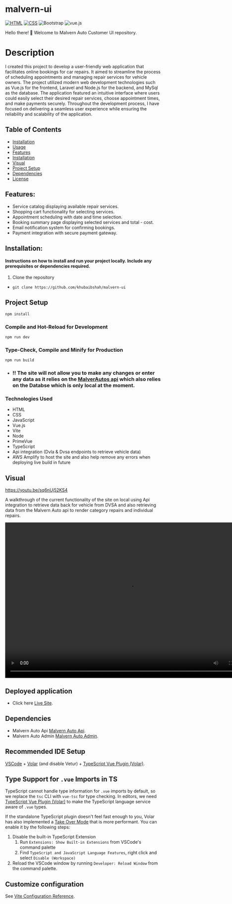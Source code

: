 # malvern-ui

[![HTML](https://img.shields.io/badge/HTML-5-orange?style=flat&logo=html5&logoColor=white)](https://www.w3.org/TR/html52/)
[![CSS](https://img.shields.io/badge/CSS-3-blue?style=flat&logo=css3&logoColor=white)](https://www.w3.org/Style/CSS/specs.en.html)
![Bootstrap](https://img.shields.io/badge/javascript-5-orange?style=style=flat&logo=javascript&logoColor=orange)
![vue.js](https://img.shields.io/badge/Vue.js-35495E?style=for-the-badge&logo=vuedotjs&logoColor=4FC08D)


Hello there! 👋 Welcome to Malvern Auto Customer UI repository. 
# Description 
I created this project to develop a user-friendly web application that facilitates online bookings for car repairs. It aimed to streamline the process of scheduling appointments and managing repair services for vehicle owners. The project utilized modern web development technologies such as Vue.js for the frontend, Laravel and Node.js for the backend, and MySql as the database. The application featured an intuitive interface where users could easily select their desired repair services, choose appointment times, and make payments securely. Throughout the development process, I have focused on delivering a seamless user experience while ensuring the reliability and scalability of the application.

## Table of Contents

- [Installation](#installation)
- [Usage](#usage)
- [Features](#features)
- [Installation](#installation)
- [Visual](#visual)
- [Project Setup](#setup)
- [Dependencies](#dependencies)
- [License](#license)

## Features:
- Service catalog displaying available repair services.
- Shopping cart functionality for selecting services.
- Appointment scheduling with date and time selection.
- Booking summary page displaying selected services and total - cost.
- Email notification system for confirming bookings.
- Payment integration with secure payment gateway.

## Installation:
#### Instructions on how to install and run your project locally. Include any prerequisites or dependencies required.

1. Clone the repository
- ```git clone https://github.com/khubaibshah/malvern-ui```

## Project Setup

```sh
npm install
```

### Compile and Hot-Reload for Development

```sh
npm run dev
```

### Type-Check, Compile and Minify for Production

```sh
npm run build
```


- ### !! The site will not allow you to make any changes or enter any data as it relies on the [MalverAutos api](https://github.com/khubaibshah/malvern-api) which also relies on the Databse which is only local at the moment.

### Technologies Used
- HTML
- CSS
- JavaScript
- Vue.js
- Vite
- Node
- PrimeVue
- TypeScript
- Api integration (Dvla & Dvsa endpoints to retrieve vehicle data)
- AWS Amplify to host the site and also help remove any errors when deploying live build in future

## Visual
https://youtu.be/sq6nUj52KS4

A walkthrough of the current functionality of the site on local using Api integration to retrieve data back for vehicle from DVSA and also retrieving data from the Malvern Auto api to render category repairs and individual repairs.

<video width="800" height="500" controls>
  <source src="./src/assets/img/malvern_auto_vid.mp4" type="video/mp4">
  Your browser does not support the video tag.
</video>


 ## Deployed application

 - Click here [Live Site](https://main.d23ylsy8h1d6lf.amplifyapp.com).


## Dependencies

 - Malvern Auto Api [Malvern Auto Api](https://github.com/khubaibshah/malvern-api).
 - Malvern Auto Admin [Malvern Auto Admin](https://github.com/khubaibshah/malvern-admin-ui).
## Recommended IDE Setup

[VSCode](https://code.visualstudio.com/) + [Volar](https://marketplace.visualstudio.com/items?itemName=Vue.volar) (and disable Vetur) + [TypeScript Vue Plugin (Volar)](https://marketplace.visualstudio.com/items?itemName=Vue.vscode-typescript-vue-plugin).

## Type Support for `.vue` Imports in TS

TypeScript cannot handle type information for `.vue` imports by default, so we replace the `tsc` CLI with `vue-tsc` for type checking. In editors, we need [TypeScript Vue Plugin (Volar)](https://marketplace.visualstudio.com/items?itemName=Vue.vscode-typescript-vue-plugin) to make the TypeScript language service aware of `.vue` types.

If the standalone TypeScript plugin doesn't feel fast enough to you, Volar has also implemented a [Take Over Mode](https://github.com/johnsoncodehk/volar/discussions/471#discussioncomment-1361669) that is more performant. You can enable it by the following steps:

1. Disable the built-in TypeScript Extension
    1) Run `Extensions: Show Built-in Extensions` from VSCode's command palette
    2) Find `TypeScript and JavaScript Language Features`, right click and select `Disable (Workspace)`
2. Reload the VSCode window by running `Developer: Reload Window` from the command palette.

## Customize configuration

See [Vite Configuration Reference](https://vitejs.dev/config/).

